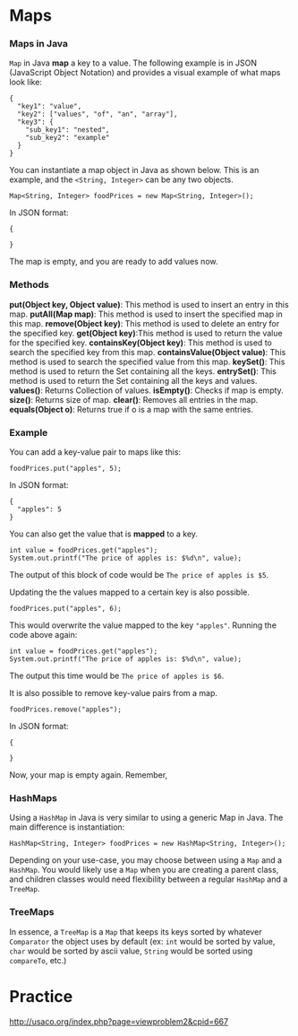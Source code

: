 # Maps

### Maps in Java

`Map` in Java __map__ a key to a value. The following example is in JSON (JavaScript Object Notation) and provides a visual example of what maps look like:

```
{
  "key1": "value",
  "key2": ["values", "of", "an", "array"],
  "key3": {
    "sub_key1": "nested",
    "sub_key2": "example"
  }
}

```

You can instantiate a map object in Java as shown below. This is an example, and the `<String, Integer>` can be any two objects.

```
Map<String, Integer> foodPrices = new Map<String, Integer>();

```
In JSON format:
```
{

}
```
The map is empty, and you are ready to add values now.

### Methods
__put(Object key, Object value)__: This method is used to insert an entry in this map.
__putAll(Map map)__: This method is used to insert the specified map in this map.
__remove(Object key)__: This method is used to delete an entry for the specified key.
__get(Object key)__:This method is used to return the value for the specified key.
__containsKey(Object key)__: This method is used to search the specified key from this map.
__containsValue(Object value)__: This method is used to search the specified value from this map.
__keySet()__: This method is used to return the Set containing all the keys.
__entrySet()__: This method is used to return the Set containing all the keys and values.
__values()__: Returns Collection of values.
__isEmpty()__: Checks if map is empty.
__size()__: Returns size of map.
__clear()__: Removes all entries in the map.
__equals(Object o)__: Returns true if o is a map with the same entries.

### Example
You can add a key-value pair to maps like this:
```
foodPrices.put("apples", 5);
```
In JSON format:

```
{
  "apples": 5
}
```
You can also get the value that is __mapped__ to a key.
```
int value = foodPrices.get("apples");
System.out.printf("The price of apples is: $%d\n", value);
```
The output of this block of code would be `The price of apples is $5`.

Updating the the values mapped to a certain key is also possible.
```
foodPrices.put("apples", 6);
```
This would overwrite the value mapped to the key `"apples"`.
Running the code above again:
```
int value = foodPrices.get("apples");
System.out.printf("The price of apples is: $%d\n", value);
```
The output this time would be `The price of apples is $6`.

It is also possible to remove key-value pairs from a map.
```
foodPrices.remove("apples");
```
In JSON format:
```
{

}
```
Now, your map is empty again.
Remember,

### HashMaps
Using a `HashMap` in Java is very similar to using a generic Map in Java. The main difference is instantiation:
```
HashMap<String, Integer> foodPrices = new HashMap<String, Integer>();
```
Depending on your use-case, you may choose between using a `Map` and a `HashMap`. You would likely use a `Map` when you are creating a parent class, and children classes would need flexibility between a regular `HashMap` and a `TreeMap`. 

### TreeMaps
In essence, a `TreeMap` is a `Map` that keeps its keys sorted by whatever `Comparator` the object uses by default (ex: `int` would be sorted by value, `char` would be sorted by ascii value, `String` would be sorted using `compareTo`, etc.)

# Practice
http://usaco.org/index.php?page=viewproblem2&cpid=667

